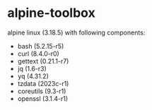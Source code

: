 # alpine-toolbox

alpine linux (3.18.5) with following components:

- bash (5.2.15-r5)
- curl (8.4.0-r0)
- gettext (0.21.1-r7)
- jq (1.6-r3)
- yq (4.31.2)
- tzdata (2023c-r1)
- coreutils (9.3-r1)
- openssl (3.1.4-r1)
